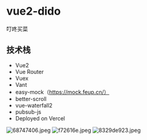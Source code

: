 # vue2-dido

叮咚买菜

## 技术栈
* Vue2
* Vue Router
* Vuex
* Vant
* easy-mock（https://mock.feup.cn/）
* better-scroll
* vue-waterfall2
* pubsub-js
* Deployed on Vercel

![68747406.jpeg](https://s2.loli.net/2022/08/08/UGis6HocE1d7XDx.jpg)
![f72616e.jpeg](https://s2.loli.net/2022/08/08/rVpSGyQsRjNFML7.jpg)
![8329de923.jpeg](https://s2.loli.net/2022/08/08/Oi8MfDFyesYcago.jpg)
